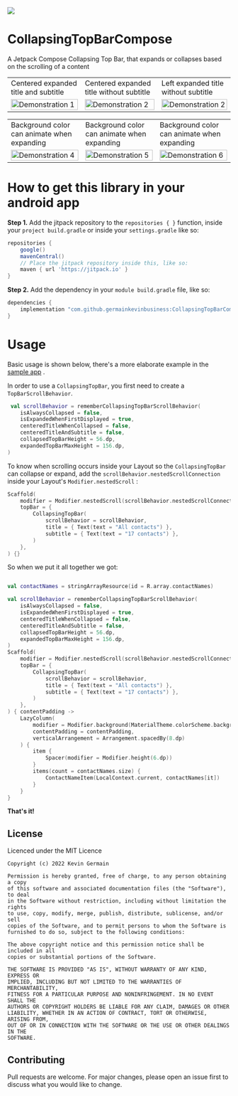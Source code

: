 [![](https://jitpack.io/v/germainkevinbusiness/CollapsingTopBarCompose.svg)](https://jitpack.io/#germainkevinbusiness/CollapsingTopBarCompose)

# CollapsingTopBarCompose

A Jetpack Compose Collapsing Top Bar, that expands or collapses based on the scrolling of a content

<table>
  <tr>
    <td>Centered expanded title and subtitle</td>
     <td>Centered expanded title without subtitle</td>
    <td>Left expanded title without subtitle</td>
  </tr>
  <tr>
    <td valign="top"><img src="https://user-images.githubusercontent.com/83923717/170046931-3f9cf06e-9476-4ea1-a932-34d3197a47df.gif" alt="Demonstration 1" width="100%" height="auto"/></td>
    <td valign="top"><img src="https://user-images.githubusercontent.com/83923717/170036886-f340d845-b5f8-475d-93ea-709652aa6ad6.gif" alt="Demonstration 2" width="100%" height="auto"/></td>
    <td valign="top"><img src="https://user-images.githubusercontent.com/83923717/170043487-5e78724b-bd66-4617-b703-624281d49c2a.gif" alt="Demonstration 2" width="100%" height="auto"/></td>
  </tr>
 </table>
 
 <table>
  <tr>
    <td>Background color can animate when expanding</td>
    <td>Background color can animate when expanding</td>
    <td>Background color can animate when expanding</td>
  </tr>
  <tr>
    <td valign="top">
      <img src="https://user-images.githubusercontent.com/83923717/177464670-545be4be-92f6-43d4-96d4-10bbb88758a7.gif" alt="Demonstration 4" width="100%"         height="auto"/>
    </td>
    <td valign="top">
      <img src="https://user-images.githubusercontent.com/83923717/177464670-545be4be-92f6-43d4-96d4-10bbb88758a7.gif" alt="Demonstration 5" width="100%"         height="auto"/>
    </td>
    <td valign="top">
      <img src="https://user-images.githubusercontent.com/83923717/177464670-545be4be-92f6-43d4-96d4-10bbb88758a7.gif" alt="Demonstration 6" width="100%"         height="auto"/>
    </td>
  </tr>
 </table>


# How to get this library in your android app

**Step 1.** Add the jitpack repository to the ``repositories { }``  function, inside
your ``project build.gradle`` or inside your ``settings.gradle`` like so:

```groovy
repositories {
    google()
    mavenCentral()
    // Place the jitpack repository inside this, like so:
    maven { url 'https://jitpack.io' }
}
```

**Step 2.** Add the dependency in your ``` module build.gradle ``` file, like so:

```groovy
dependencies {
    implementation "com.github.germainkevinbusiness:CollapsingTopBarCompose:1.0.2"
}
```

# Usage

Basic usage is shown below, there's a more elaborate example in
the [sample app](https://github.com/germainkevinbusiness/CollapsingTopBarCompose/blob/master/app/src/main/java/com/germainkevin/collapsingtopbarcompose/MainActivity.kt)
.

In order to use a ```CollapsingTopBar```, you first need to create a ```TopBarScrollBehavior```.

```kotlin
 val scrollBehavior = rememberCollapsingTopBarScrollBehavior(
    isAlwaysCollapsed = false,
    isExpandedWhenFirstDisplayed = true,
    centeredTitleWhenCollapsed = false,
    centeredTitleAndSubtitle = false,
    collapsedTopBarHeight = 56.dp,
    expandedTopBarMaxHeight = 156.dp,
)
```

To know when scrolling occurs inside your Layout so the ```CollapsingTopBar``` can collapse or
expand, add the ```scrollBehavior.nestedScrollConnection``` inside your
Layout's  ```Modifier.nestedScroll``` :

```kotlin
Scaffold(
    modifier = Modifier.nestedScroll(scrollBehavior.nestedScrollConnection),
    topBar = {
        CollapsingTopBar(
            scrollBehavior = scrollBehavior,
            title = { Text(text = "All contacts") },
            subtitle = { Text(text = "17 contacts") },
        )
    },
) {}
```

So when we put it all together we got:

```kotlin

val contactNames = stringArrayResource(id = R.array.contactNames)

val scrollBehavior = rememberCollapsingTopBarScrollBehavior(
    isAlwaysCollapsed = false,
    isExpandedWhenFirstDisplayed = true,
    centeredTitleWhenCollapsed = false,
    centeredTitleAndSubtitle = false,
    collapsedTopBarHeight = 56.dp,
    expandedTopBarMaxHeight = 156.dp,
)
Scaffold(
    modifier = Modifier.nestedScroll(scrollBehavior.nestedScrollConnection),
    topBar = {
        CollapsingTopBar(
            scrollBehavior = scrollBehavior,
            title = { Text(text = "All contacts") },
            subtitle = { Text(text = "17 contacts") },
        )
    },
) { contentPadding ->
    LazyColumn(
        modifier = Modifier.background(MaterialTheme.colorScheme.background),
        contentPadding = contentPadding,
        verticalArrangement = Arrangement.spacedBy(8.dp)
    ) {
        item {
            Spacer(modifier = Modifier.height(6.dp))
        }
        items(count = contactNames.size) {
            ContactNameItem(LocalContext.current, contactNames[it])
        }
    }
}
```

**That's it!**

## License

Licenced under the MIT Licence

```
Copyright (c) 2022 Kevin Germain

Permission is hereby granted, free of charge, to any person obtaining a copy
of this software and associated documentation files (the "Software"), to deal
in the Software without restriction, including without limitation the rights
to use, copy, modify, merge, publish, distribute, sublicense, and/or sell
copies of the Software, and to permit persons to whom the Software is
furnished to do so, subject to the following conditions:

The above copyright notice and this permission notice shall be included in all
copies or substantial portions of the Software.

THE SOFTWARE IS PROVIDED "AS IS", WITHOUT WARRANTY OF ANY KIND, EXPRESS OR
IMPLIED, INCLUDING BUT NOT LIMITED TO THE WARRANTIES OF MERCHANTABILITY,
FITNESS FOR A PARTICULAR PURPOSE AND NONINFRINGEMENT. IN NO EVENT SHALL THE
AUTHORS OR COPYRIGHT HOLDERS BE LIABLE FOR ANY CLAIM, DAMAGES OR OTHER
LIABILITY, WHETHER IN AN ACTION OF CONTRACT, TORT OR OTHERWISE, ARISING FROM,
OUT OF OR IN CONNECTION WITH THE SOFTWARE OR THE USE OR OTHER DEALINGS IN THE
SOFTWARE.
```

## Contributing

Pull requests are welcome. For major changes, please open an issue first to discuss what you would
like to change.
